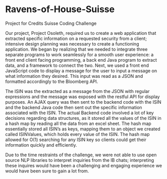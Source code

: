 # Ravens-of-House-Suisse
Project for Credits Suisse Coding Challenge

Our project, Project Osoleth, required us to create a web application that extracted specific information on a requested security from a client; intensive design planning was necessary to create a functioning application. We began by realizing that we needed to integrate three separate programs to work seamlessly for a smooth user experience: a front end client facing programming, a back end Java program to extract data, and a framework to connect the two. Next, we used a front end JavaScript code to display a message for the user to input a message on what information they desired. This input was read as a JSON and formatted accordingly to the Bloomberg API.

The ISIN was the extracted as a message from the JSON with regular expressions and the message was exposed with the restful API for display purposes. An AJAX query was then sent to the backend code with the ISIN and the backend Java code then sent out the specific information associated with the ISIN. The actual Backend code involved a lot of key decisions regarding data structures, as it stored all the values of the ISIN in a hash map by reading all the data from an excel sheet. The hash map essentially stored all ISIN’s as keys, mapping them to an object we created called ISINValues, which holds every value of the ISIN. The hash map allowed for O(1) searching for any ISIN key so clients could get their information quickly and efficiently.

Due to the time restraints of the challenge, we were not able to use open source NLP libraries to interpret inquiries from the IB chats; interpreting these inquires would have been a challenging and engaging experience we would have been sure to gain a lot from.
